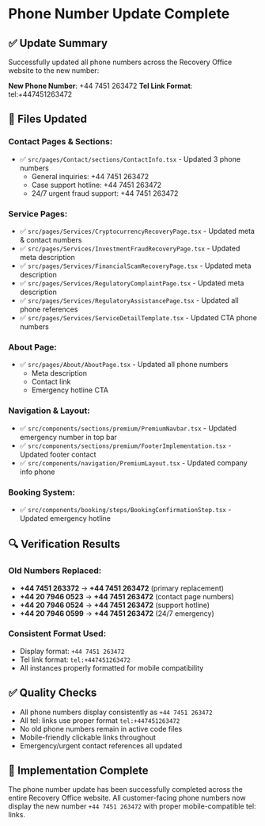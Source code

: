 # Phone Number Update Complete

## ✅ Update Summary

Successfully updated all phone numbers across the Recovery Office website to the new number:

**New Phone Number**: +44 7451 263472
**Tel Link Format**: tel:+447451263472

## 📝 Files Updated

### Contact Pages & Sections:
- ✅ `src/pages/Contact/sections/ContactInfo.tsx` - Updated 3 phone numbers
  - General inquiries: +44 7451 263472
  - Case support hotline: +44 7451 263472
  - 24/7 urgent fraud support: +44 7451 263472

### Service Pages:
- ✅ `src/pages/Services/CryptocurrencyRecoveryPage.tsx` - Updated meta & contact numbers
- ✅ `src/pages/Services/InvestmentFraudRecoveryPage.tsx` - Updated meta description
- ✅ `src/pages/Services/FinancialScamRecoveryPage.tsx` - Updated meta description
- ✅ `src/pages/Services/RegulatoryComplaintPage.tsx` - Updated meta description
- ✅ `src/pages/Services/RegulatoryAssistancePage.tsx` - Updated all phone references
- ✅ `src/pages/Services/ServiceDetailTemplate.tsx` - Updated CTA phone numbers

### About Page:
- ✅ `src/pages/About/AboutPage.tsx` - Updated all phone numbers
  - Meta description
  - Contact link
  - Emergency hotline CTA

### Navigation & Layout:
- ✅ `src/components/sections/premium/PremiumNavbar.tsx` - Updated emergency number in top bar
- ✅ `src/components/sections/premium/FooterImplementation.tsx` - Updated footer contact
- ✅ `src/components/navigation/PremiumLayout.tsx` - Updated company info phone

### Booking System:
- ✅ `src/components/booking/steps/BookingConfirmationStep.tsx` - Updated emergency hotline

## 🔍 Verification Results

### Old Numbers Replaced:
- **+44 7451 263372** → **+44 7451 263472** (primary replacement)
- **+44 20 7946 0523** → **+44 7451 263472** (contact page numbers)
- **+44 20 7946 0524** → **+44 7451 263472** (support hotline)
- **+44 20 7946 0599** → **+44 7451 263472** (24/7 emergency)

### Consistent Format Used:
- Display format: `+44 7451 263472`
- Tel link format: `tel:+447451263472`
- All instances properly formatted for mobile compatibility

## ✅ Quality Checks

- All phone numbers display consistently as `+44 7451 263472`
- All tel: links use proper format `tel:+447451263472`
- No old phone numbers remain in active code files
- Mobile-friendly clickable links throughout
- Emergency/urgent contact references all updated

## 🚀 Implementation Complete

The phone number update has been successfully completed across the entire Recovery Office website. All customer-facing phone numbers now display the new number `+44 7451 263472` with proper mobile-compatible tel: links. 
